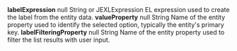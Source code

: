 <tr>
    <td colspan="2"><strong>labelExpression</strong></td>
    <td>null</td>
    <td>String or JEXLExpression</td>
    <td style="text-align: justify;">EL expression used to create the label from the entity data.</td>
</tr>
<tr>
    <td colspan="2"><strong>valueProperty</strong></td>
    <td>null</td>
    <td>String</td>
    <td style="text-align: justify;">Name of the entity property used to identify the selected option, typically the entity's primary key.</td>
</tr>
<tr>
    <td colspan="2"><strong>labelFilteringProperty</strong></td>
    <td>null</td>
    <td>String</td>
    <td style="text-align: justify;">Name of the entity property used to filter the list results with user input.</td>
</tr>
